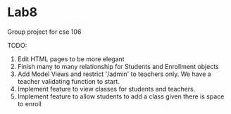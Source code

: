 # Lab8
Group project for cse 106

TODO:
1. Edit HTML pages to be more elegant
2. Finish many to many relationship for Students and Enrollment objects
3. Add Model Views and restrict '/admin' to teachers only. We have a teacher validating function to start.
4. Implement feature to view classes for students and teachers.
5. Implement feature to allow students to add a class given there is space to enroll
